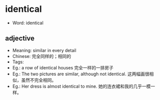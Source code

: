 # identical

- Word: identical

## adjective

- Meaning: similar in every detail
- Chinese: 完全同样的；相同的
- Tags: 
- Eg.: a row of identical houses 完全一样的一排房子
- Eg.: The two pictures are similar, although not identical. 这两幅画很相似，虽然不完全相同。
- Eg.: Her dress is almost identical to mine. 她的连衣裙和我的几乎一模一样。

